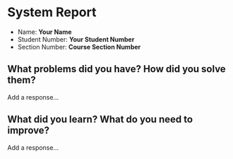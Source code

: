 # System Report
- Name: **Your Name**
- Student Number: **Your Student Number**
- Section Number: **Course Section Number**

## What problems did you have? How did you solve them?
Add a response...


## What did you learn? What do you need to improve?
Add a response...

